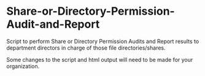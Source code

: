 # Share-or-Directory-Permission-Audit-and-Report
Script to perform Share or Directory Permission Audits and Report results to department directors in charge of those file directories/shares.

Some changes to the script and html output will need to be made for your organization.
